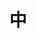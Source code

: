 ---
pid: WS153
title: 中
location_transcription: Chinatown (Anywhere)
zipcode: '19382'
outside_phl: 'West Chester PA '
neighborhood: 
age: '46'
age_range: 40-49
instagram: 
image_file_name: WS_153.jpg
proposal_transcription: A big flagstone area where Qigong and Taiji classes are held
  for folks to do and to learn. There's a lot of wonderful teachers who could do scheduled
  classes, and the gentle, mellow exercises can be done by tourists, passer-by, and
  office workers without getting sweaty or having to change clothes (Yoga is great,
  but it's harder to do lunchtime yoga)
topic: Culture,Sports
topic_summary: 0, 0
type: Space
keywords_other: Sports
credit: 
image_labels: 
twitter: 
facebook: 
permalink: "/monuments/ws153/"
layout: item-page
---